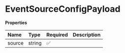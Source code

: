 # EventSourceConfigPayload

**Properties**

| Name   | Type   | Required | Description |
| :----- | :----- | :------- | :---------- |
| source | string | ✅       |             |
